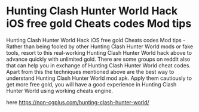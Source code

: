 # Hunting Clash Hunter World Hack iOS free gold Cheats codes Mod tips

Hunting Clash Hunter World Hack iOS free gold Cheats codes Mod tips - Rather than being fooled by other Hunting Clash Hunter World mods or fake tools, resort to this real-working Hunting Clash Hunter World hack above to advance quickly with unlimited gold. There are some groups on reddit also that can help you in exchange of Hunting Clash Hunter World cheat codes. Apart from this the techniques mentioned above are the best way to understand Hunting Clash Hunter World mod apk. Apply them cautiously to get more free gold, you will have a good experience in Hunting Clash Hunter World using working cheats engine.

here https://non-cgplus.com/hunting-clash-hunter-world/


